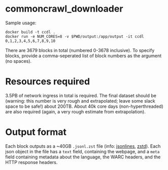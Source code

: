 # commoncrawl_downloader

Sample usage:

```
docker build -t ccdl .
docker run -e NUM_CORES=8 -v $PWD/output:/app/output -it ccdl 0,1,2,3,4,5,6,7,8,9,10
```

There are 3679 blocks in total (numbered 0-3678 inclusive). To specify blocks, provide a comma-seperated list of block numbers as the argument (no spaces). 

# Resources required

3.5PB of network ingress in total is required. The final dataset should be (warning: this number is very rough and extrapolated; leave some slack space to be safe!) about 200TB. About 40k core days (non-hyperthreaded) are also required (again, a very rough estimate from extrapolation). 

# Output format

Each block outputs as a ~40GB `.jsonl.zst` file (info: [jsonlines](http://jsonlines.org/), [zstd](https://facebook.github.io/zstd/)). Each json object in the file has a `text` field, containing the webpage, and a `meta` field containing metadata about the language, the WARC headers, and the HTTP response headers.
